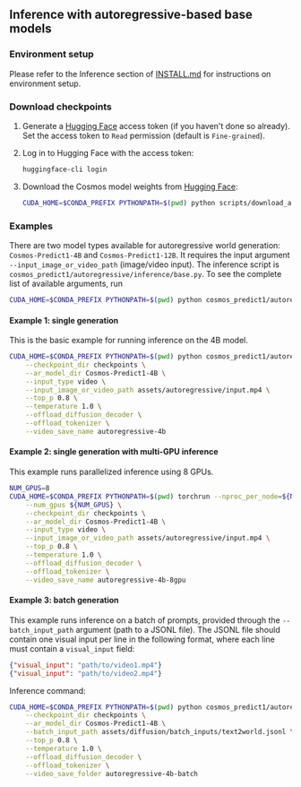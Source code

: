 ## Inference with autoregressive-based base models

### Environment setup

Please refer to the Inference section of [INSTALL.md](/INSTALL.md#inference) for instructions on environment setup.

### Download checkpoints

1. Generate a [Hugging Face](https://huggingface.co/settings/tokens) access token (if you haven't done so already). Set the access token to `Read` permission (default is `Fine-grained`).

2. Log in to Hugging Face with the access token:
   ```bash
   huggingface-cli login
   ```

3. Download the Cosmos model weights from [Hugging Face](https://huggingface.co/collections/nvidia/cosmos-predict1-67c9d1b97678dbf7669c89a7):
   ```bash
   CUDA_HOME=$CONDA_PREFIX PYTHONPATH=$(pwd) python scripts/download_autoregressive_checkpoints.py --model_sizes 4B 12B --checkpoint_dir checkpoints
   ```

### Examples
There are two model types available for autoregressive world generation: `Cosmos-Predict1-4B` and `Cosmos-Predict1-12B`.
It requires the input argument `--input_image_or_video_path` (image/video input).
The inference script is `cosmos_predict1/autoregressive/inference/base.py`.
To see the complete list of available arguments, run
```bash
CUDA_HOME=$CONDA_PREFIX PYTHONPATH=$(pwd) python cosmos_predict1/autoregressive/inference/base.py --help
```

#### Example 1: single generation
This is the basic example for running inference on the 4B model.
```bash
CUDA_HOME=$CONDA_PREFIX PYTHONPATH=$(pwd) python cosmos_predict1/autoregressive/inference/base.py \
    --checkpoint_dir checkpoints \
    --ar_model_dir Cosmos-Predict1-4B \
    --input_type video \
    --input_image_or_video_path assets/autoregressive/input.mp4 \
    --top_p 0.8 \
    --temperature 1.0 \
    --offload_diffusion_decoder \
    --offload_tokenizer \
    --video_save_name autoregressive-4b
```

#### Example 2: single generation with multi-GPU inference
This example runs parallelized inference using 8 GPUs.
```bash
NUM_GPUS=8
CUDA_HOME=$CONDA_PREFIX PYTHONPATH=$(pwd) torchrun --nproc_per_node=${NUM_GPUS} cosmos_predict1/autoregressive/inference/base.py \
    --num_gpus ${NUM_GPUS} \
    --checkpoint_dir checkpoints \
    --ar_model_dir Cosmos-Predict1-4B \
    --input_type video \
    --input_image_or_video_path assets/autoregressive/input.mp4 \
    --top_p 0.8 \
    --temperature 1.0 \
    --offload_diffusion_decoder \
    --offload_tokenizer \
    --video_save_name autoregressive-4b-8gpu
```

#### Example 3: batch generation
This example runs inference on a batch of prompts, provided through the `--batch_input_path` argument (path to a JSONL file).
The JSONL file should contain one visual input per line in the following format, where each line must contain a `visual_input` field:
```json
{"visual_input": "path/to/video1.mp4"}
{"visual_input": "path/to/video2.mp4"}
```
Inference command:
```bash
CUDA_HOME=$CONDA_PREFIX PYTHONPATH=$(pwd) python cosmos_predict1/autoregressive/inference/base.py \
    --checkpoint_dir checkpoints \
    --ar_model_dir Cosmos-Predict1-4B \
    --batch_input_path assets/diffusion/batch_inputs/text2world.jsonl \
    --top_p 0.8 \
    --temperature 1.0 \
    --offload_diffusion_decoder \
    --offload_tokenizer \
    --video_save_folder autoregressive-4b-batch
```
